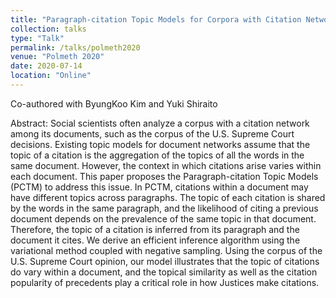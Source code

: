 ```yaml
---
title: "Paragraph-citation Topic Models for Corpora with Citation Networks"
collection: talks
type: "Talk"
permalink: /talks/polmeth2020
venue: "Polmeth 2020"
date: 2020-07-14
location: "Online"
---
```

Co-authored with ByungKoo Kim and Yuki Shiraito

Abstract: 
Social scientists often analyze a corpus with a citation network among its documents, such as the corpus of the U.S. Supreme Court decisions. Existing topic models for document networks assume that the topic of a citation is the aggregation of the topics of all the words in the same document. However, the context in which citations arise varies within each document. This paper proposes the Paragraph-citation Topic Models (PCTM) to address this issue. In PCTM, citations within a document may have different topics across paragraphs. The topic of each citation is shared by the words in the same paragraph, and the likelihood of citing a previous document depends on the prevalence of the same topic in that document. Therefore, the topic of a citation is inferred from its paragraph and the document it cites. We derive an efficient inference algorithm using the variational method coupled with negative sampling. Using the corpus of the U.S. Supreme Court opinion, our model illustrates that the topic of citations do vary within a document, and the topical similarity as well as the citation popularity of precedents play a critical role in how Justices make citations.
